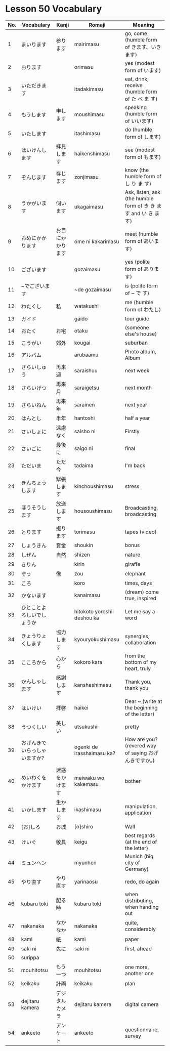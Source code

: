 # Lesson 50 Vocabulary

| No. | Vocabulary                    | Kanji            | Romaji                      | Meaning                                                           |
| --- | ----------------------------- | ---------------- | --------------------------- | ----------------------------------------------------------------- |
| 1   | まいります                    | 参ります         | mairimasu                   | go, come (humble form of きます、いきます)                        |
| 2   | おります                      |                  | orimasu                     | yes (modest form of います)                                       |
| 3   | いただきます                  |                  | itadakimasu                 | eat, drink, receive (humble form of た べ ま す)                  |
| 4   | もうします                    | 申します         | moushimasu                  | speaking (humble form of いいます)                                |
| 5   | いたします                    |                  | itashimasu                  | do (humble form of します)                                        |
| 6   | はいけんします                | 拝見します       | haikenshimasu               | see (modest form of もます)                                       |
| 7   | ぞんじます                    | 存じます         | zonjimasu                   | know (the humble form of し り ま す)                             |
| 8   | うかがいます                  | 伺います         | ukagaimasu                  | Ask, listen, ask (the humble form of き き ま す and い き ま す) |
| 9   | おめにかかります              | お目にかかります | ome ni kakarimasu           | meet (humble form of あいます)                                    |
| 10  | ございます                    |                  | gozaimasu                   | yes (polite form of あります)                                     |
| 11  | ~でございます                 |                  | ~de gozaimasu               | is (polite form of ~ で す)                                       |
| 12  | わたくし                      | 私               | watakushi                   | me (humble form of わたし)                                        |
| 13  | ガイド                        |                  | gaido                       | tour guide                                                        |
| 14  | おたく                        | お宅             | otaku                       | (someone else's house)                                            |
| 15  | こうがい                      | 郊外             | kougai                      | suburban                                                          |
| 16  | アルバム                      |                  | arubaamu                    | Photo album, Album                                                |
| 17  | さらいしゅう                  | 再来週           | saraishuu                   | next week                                                         |
| 18  | さらいげつ                    | 再来月           | saraigetsu                  | next month                                                        |
| 19  | さらいねん                    | 再来年           | sarainen                    | next year                                                         |
| 20  | はんとし                      | 半年             | hantoshi                    | half a year                                                       |
| 21  | さいしょに                    | 遠慮なく         | saisho ni                   | Firstly                                                           |
| 22  | さいごに                      | 最後に           | saigo ni                    | final                                                             |
| 23  | ただいま                      | ただ今           | tadaima                     | I'm back                                                          |
| 24  | きんちょうします              | 緊張します       | kinchoushimasu              | stress                                                            |
| 25  | ほうそうします                | 放送します       | housoushimasu               | Broadcasting, broadcasting                                        |
| 26  | とります                      | 撮ります         | torimasu                    | tapes (video)                                                     |
| 27  | しょうきん                    | 賞金             | shoukin                     | bonus                                                             |
| 28  | しぜん                        | 自然             | shizen                      | nature                                                            |
| 29  | きりん                        |                  | kirin                       | giraffe                                                           |
| 30  | ぞう                          | 像               | zou                         | elephant                                                          |
| 31  | ころ                          |                  | koro                        | times, days                                                       |
| 32  | かないます                    |                  | kanaimasu                   | (dream) come true, inspired                                       |
| 33  | ひとことよろしいでしょうか    |                  | hitokoto yoroshii deshou ka | Let me say a word                                                 |
| 34  | きょうりょくします            | 協力します       | kyouryokushimasu            | synergies, collaboration                                          |
| 35  | こころから                    | 心から           | kokoro kara                 | from the bottom of my heart, truly                                |
| 36  | かんしゃします                | 感謝します       | kanshashimasu               | Thank you, thank you                                              |
| 37  | はいけい                      | 拝啓             | haikei                      | Dear ~ (write at the beginning of the letter)                     |
| 38  | うつくしい                    | 美しい           | utsukushii                  | pretty                                                            |
| 39  | おげんきでいらっしゃいますか? |                  | ogenki de irasshaimasu ka?  | How are you? (revered way of saying おげんきですか。)             |
| 40  | めいわくをかけます            | 迷惑をかけます   | meiwaku wo kakemasu         | bother                                                            |
| 41  | いかします                    | 生かします       | ikashimasu                  | manipulation, application                                         |
| 42  | [お]しろ                      | お城             | [o]shiro                    | Wall                                                              |
| 43  | けいぐ                        | 敬具             | keigu                       | best regards (at the end of the letter)                           |
| 44  | ミュンヘン                    |                  | myunhen                     | Munich (big city of Germany)                                      |
| 45  | やり直す                      | やり直す         | yarinaosu                   | redo, do again                                                    |
| 46  | kubaru toki                   | 配る時           | kubaru toki                 | when distributing, when handing out                               |
| 47  | nakanaka                      | なかなか         | nakanaka                    | quite, considerably                                               |
| 48  | kami                          | 紙               | kami                        | paper                                                             |
| 49  | saki ni                       | 先に             | saki ni                     | first, ahead                                                      |
| 50  | surippa                       |                  |                             |                                                                   |
| 51  | mouhitotsu                    | もう一つ         | mouhitotsu                  | one more, another one                                             |
| 52  | keikaku                       | 計画             | keikaku                     | plan                                                              |
| 53  | dejitaru kamera               | デジタルカメラ   | dejitaru kamera             | digital camera                                                    |
| 54  | ankeeto                       | アンケート       | ankeeto                     | questionnaire, survey                                             |
